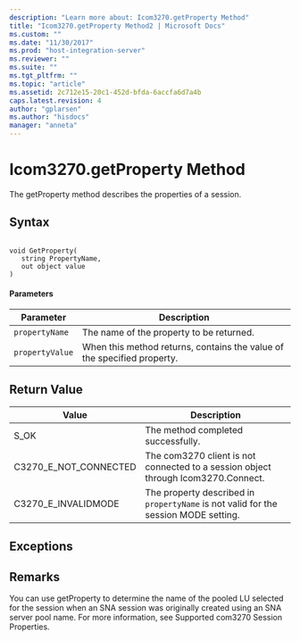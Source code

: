 ```yaml
---
description: "Learn more about: Icom3270.getProperty Method"
title: "Icom3270.getProperty Method2 | Microsoft Docs"
ms.custom: ""
ms.date: "11/30/2017"
ms.prod: "host-integration-server"
ms.reviewer: ""
ms.suite: ""
ms.tgt_pltfrm: ""
ms.topic: "article"
ms.assetid: 2c712e15-20c1-452d-bfda-6accfa6d7a4b
caps.latest.revision: 4
author: "gplarsen"
ms.author: "hisdocs"
manager: "anneta"
---
```

# Icom3270.getProperty Method
The getProperty method describes the properties of a session.  
  
## Syntax  
  
```  
  
void GetProperty(  
   string PropertyName,  
   out object value  
)  
```  
  
#### Parameters  
  
|Parameter|Description|  
|---------------|-----------------|  
|`propertyName`|The name of the property to be returned.|  
|`propertyValue`|When this method returns, contains the value of the specified property.|  
  
## Return Value  
  
|Value|Description|  
|-----------|-----------------|  
|S_OK|The method completed successfully.|  
|C3270_E_NOT_CONNECTED|The com3270 client is not connected to a session object through Icom3270.Connect.|  
|C3270_E_INVALIDMODE|The property described in `propertyName` is not valid for the session MODE setting.|  
  
## Exceptions  
  
## Remarks  
 You can use getProperty to determine the name of the pooled LU selected for the session when an SNA session was originally created using an SNA server pool name. For more information, see Supported com3270 Session Properties.
